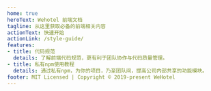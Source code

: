 ```yaml
---
home: true
heroText: Wehotel 前端文档
tagline: 从这里获取必备的前端相关内容
actionText: 快速开始
actionLink: /style-guide/
features:
- title: 代码规范
  details: 了解前端代码规范，更有利于团队协作与代码质量管理。
- title: 私有npm使用教程
  details: 通过私有npm，为你的项目，乃至团队间，提高公司内部共享的功能模块。
footer: MIT Licensed | Copyright © 2019-present WeHotel
---
```


